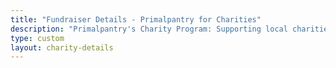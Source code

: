 ```yaml
---
title: "Fundraiser Details - Primalpantry for Charities"
description: "Primalpantry's Charity Program: Supporting local charities and community initiatives by donating 100% of product sale proceeds."
type: custom
layout: charity-details
---
```

